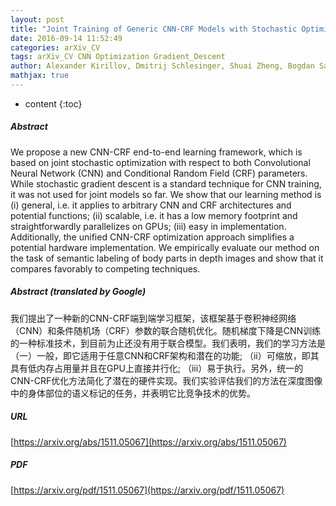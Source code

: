 ```yaml
---
layout: post
title: "Joint Training of Generic CNN-CRF Models with Stochastic Optimization"
date: 2016-09-14 11:52:49
categories: arXiv_CV
tags: arXiv_CV CNN Optimization Gradient_Descent
author: Alexander Kirillov, Dmitrij Schlesinger, Shuai Zheng, Bogdan Savchynskyy, Philip H.S. Torr, Carsten Rother
mathjax: true
---
```


* content
{:toc}

##### Abstract
We propose a new CNN-CRF end-to-end learning framework, which is based on joint stochastic optimization with respect to both Convolutional Neural Network (CNN) and Conditional Random Field (CRF) parameters. While stochastic gradient descent is a standard technique for CNN training, it was not used for joint models so far. We show that our learning method is (i) general, i.e. it applies to arbitrary CNN and CRF architectures and potential functions; (ii) scalable, i.e. it has a low memory footprint and straightforwardly parallelizes on GPUs; (iii) easy in implementation. Additionally, the unified CNN-CRF optimization approach simplifies a potential hardware implementation. We empirically evaluate our method on the task of semantic labeling of body parts in depth images and show that it compares favorably to competing techniques.

##### Abstract (translated by Google)
我们提出了一种新的CNN-CRF端到端学习框架，该框架基于卷积神经网络（CNN）和条件随机场（CRF）参数的联合随机优化。随机梯度下降是CNN训练的一种标准技术，到目前为止还没有用于联合模型。我们表明，我们的学习方法是（一）一般，即它适用于任意CNN和CRF架构和潜在的功能; （ii）可缩放，即其具有低内存占用量并且在GPU上直接并行化; （iii）易于执行。另外，统一的CNN-CRF优化方法简化了潜在的硬件实现。我们实验评估我们的方法在深度图像中的身体部位的语义标记的任务，并表明它比竞争技术的优势。

##### URL
[https://arxiv.org/abs/1511.05067](https://arxiv.org/abs/1511.05067)

##### PDF
[https://arxiv.org/pdf/1511.05067](https://arxiv.org/pdf/1511.05067)

